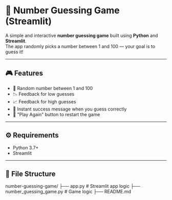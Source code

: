 # 🎯 Number Guessing Game (Streamlit)

A simple and interactive **number guessing game** built using **Python** and **Streamlit**.  
The app randomly picks a number between 1 and 100 — your goal is to guess it!

---

## 🎮 Features
- 🎰 Random number between 1 and 100  
- 📉 Feedback for low guesses  
- 📈 Feedback for high guesses  
- 🎉 Instant success message when you guess correctly  
- 🔁 "Play Again" button to restart the game

---

## ⚙️ Requirements
- Python 3.7+
- Streamlit

---

## 📁 File Structure
number-guessing-game/
├── app.py # Streamlit app logic
├── number_guessing_game.py # Game logic
├── README.md
